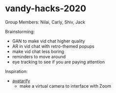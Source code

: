 # vandy-hacks-2020

Group Members: Nilai, Carly, Shiv, Jack

Brainstorming:
- GAN to make vid chat higher quality
- AR in vid chat with retro-themed popups
- make vid chat less boring
- reminders to move around
- eye tracking to see if you are paying attention

Inspiration:
- [avatarify](https://github.com/alievk/avatarify)
  - make a virtual camera to interface with Zoom

